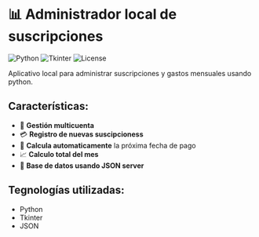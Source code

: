 # 📊 Administrador local de suscripciones

![Python](https://img.shields.io/badge/Python-3.x-blue?logo=python)
![Tkinter](https://img.shields.io/badge/GUI-Tkinter-green)
![License](https://img.shields.io/badge/License-MIT-orange)

Aplicativo local para administrar suscripciones y gastos mensuales usando python.

## Características:

- 🏦 **Gestión multicuenta**
- 💳 **Registro de nuevas suscipcioness**
- 📅 **Calcula automaticamente** la próxima fecha de pago
- 📈 **Calculo total del mes**
- 💾 **Base de datos usando JSON server**

## Tegnologías utilizadas:
- Python
- Tkinter
- JSON
